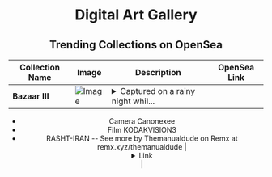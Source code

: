 <div align="center">

# Digital Art Gallery

## Trending Collections on OpenSea

| Collection Name                       | Image                                                                                     | Description                       | OpenSea Link                                                                                          |
|---------------------------------------|-------------------------------------------------------------------------------------------|-----------------------------------|--------------------------------------------------------------------------------------------------------|
| **Bazaar III** | ![Image](https://i.seadn.io/s/raw/files/111faa2d9198dfaa2762040590053a75.jpg?w=500&auto=format?w=200&auto=format) | <details><summary>Captured on a rainy night whil...</summary>Captured on a rainy night while roaming through the Bazaar in Rasht, Iran.
- Camera Canonexee 
- Film KODAKVISION3 
- RASHT-IRAN
--
See more by Themanualdude  on Remx at remx.xyz/themanualdude</details> | <details><summary>Link</summary>[Bazaar III](https://opensea.io/collection/bazaar-iii)</details> |

</div>